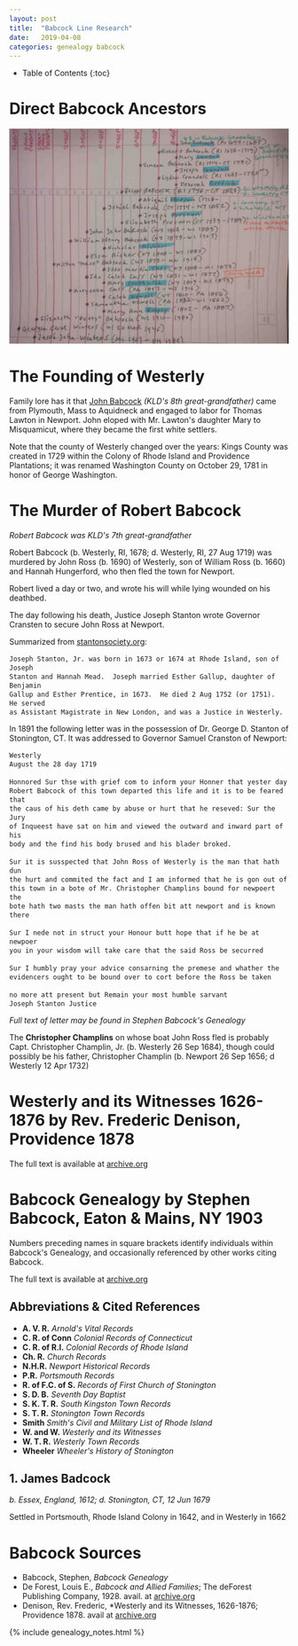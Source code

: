 ```yaml
---
layout: post
title:  "Babcock Line Research"
date:   2019-04-08
categories: genealogy babcock
---
```


  * Table of Contents
  {:toc}


# Direct Babcock Ancestors
![Direct Ancestors of the Babcock Line](/assets/genealogy/babcock.direct.ancestors.jpg)




# The Founding of Westerly

Family lore has it that [John Babcock](#babcock-john) *(KLD's 8th great-grandfather)*
came from Plymouth, Mass to Aquidneck and engaged to labor for Thomas Lawton
in Newport.  John eloped with Mr. Lawton's daughter Mary to Misquamicut, where
they became the first white settlers.

Note that the county of Westerly changed over the years: Kings County was
created in 1729 within the Colony of Rhode Island and Providence Plantations; it
was renamed Washington County on October 29, 1781 in honor of George Washington.


# The Murder of Robert Babcock
*Robert Babcock was KLD's 7th great-grandfather*

Robert Babcock (b. Westerly, RI, 1678; d. Westerly, RI, 27 Aug 1719) was
murdered by John Ross (b. 1690) of Westerly, son of William Ross (b. 1660)
and Hannah Hungerford, who then fled the town for Newport.

Robert lived a day or two, and wrote his will while lying wounded on his deathbed.

The day following his death, Justice Joseph Stanton wrote Governor Cransten to
secure John Ross at Newport.

Summarized from [stantonsociety.org](http://stantonsociety.org/Second%20Site/p8.htm):

    Joseph Stanton, Jr. was born in 1673 or 1674 at Rhode Island, son of Joseph
    Stanton and Hannah Mead.  Joseph married Esther Gallup, daughter of Benjamin
    Gallup and Esther Prentice, in 1673.  He died 2 Aug 1752 (or 1751).  He served
    as Assistant Magistrate in New London, and was a Justice in Westerly.

In 1891 the following letter was in the possession of Dr. George D. Stanton of
Stonington, CT.  It was addressed to Governor Samuel Cranston of Newport:

    Westerly
    August the 28 day 1719
    
    Honnored Sur thse with grief com to inform your Honner that yester day
    Robert Babcock of this town departed this life and it is to be feared that
    the caus of his deth came by abuse or hurt that he reseved: Sur the Jury
    of Inqueest have sat on him and viewed the outward and inward part of his
    body and the find his body brused and his blader broked.
    
    Sur it is susspected that John Ross of Westerly is the man that hath dun
    the hurt and commited the fact and I am informed that he is gon out of
    this town in a bote of Mr. Christopher Champlins bound for newpoert the
    bote hath two masts the man hath offen bit att newport and is known there
    
    Sur I nede not in struct your Honour butt hope that if he be at newpoer
    you in your wisdom will take care that the said Ross be securred
    
    Sur I humbly pray your advice consarning the premese and whather the
    evidencers ought to be bound over to cort before the Ross be taken
    
    no more att present but Remain your most humble sarvant
    Joseph Stanton Justice

*Full text of letter may be found in Stephen Babcock's Genealogy*

The **Christopher Champlins** on whose boat John Ross fled is probably Capt.
Christopher Champlin, Jr. (b. Westerly 26 Sep 1684), though could possibly be
his father, Christopher Champlin (b. Newport 26 Sep 1656; d Westerly 12 Apr 1732)


# Westerly and its Witnesses 1626-1876 by Rev. Frederic Denison, Providence 1878

The full text is available at [archive.org](https://archive.org/details/westerlyrhodeisl00deni/page/n4)


# Babcock Genealogy by Stephen Babcock, Eaton & Mains, NY 1903

Numbers preceding names in square brackets identify individuals within
Babcock's Genealogy, and occasionally referenced by other works citing Babcock.

The full text is available at [archive.org](https://archive.org/details/babcockgenealogy00babc/page/n5)

## Abbreviations & Cited References

  * **A. V. R.** *Arnold's Vital Records*
  * **C. R. of Conn** *Colonial Records of Connecticut*
  * **C. R. of R.I.** *Colonial Records of Rhode Island*
  * **Ch. R.** *Church Records*
  * **N.H.R.** *Newport Historical Records*
  * **P.R.** *Portsmouth Records*
  * **R. of F.C. of S.** *Records of First Church of Stonington*
  * **S. D. B.** *Seventh Day Baptist*
  * **S. K. T. R.** *South Kingston Town Records*
  * **S. T. R.** *Stonington Town Records*
  * **Smith** *Smith's Civil and Military List of Rhode Island*
  * **W. and W.** *Westerly and its Witnesses*
  * **W. T. R.** *Westerly Town Records*
  * **Wheeler** *Wheeler's History of Stonington*

## 1. James Badcock
*b. Essex, England, 1612; d. Stonington, CT, 12 Jun 1679*

Settled in Portsmouth, Rhode Island Colony in 1642, and in Westerly in 1662


# Babcock Sources

  * <a name="babcock-genealogy">Babcock, Stephen</a>, *Babcock Genealogy*
  * <a name="babcock-allies">De Forest, Louis E.</a>, *Babcock and Allied Families*;
    The deForest Publishing Company, 1928.  avail. at
    <a target="_blank" href="https://archive.org/details/babcockalliedfam00defo/page/n5">archive.org</a>
  * <a name="denison">Denison, Rev. Frederic</a>,
    *Westerly and its Witnesses, 1626-1876; Providence 1878.  avail at
    [archive.org](https://archive.org/details/westerlyrhodeisl00deni/page/n4)

{% include genealogy_notes.html %}
